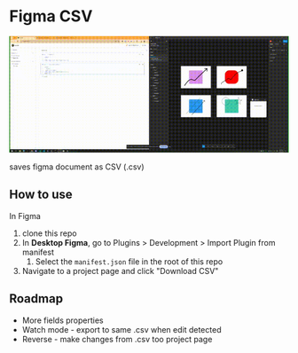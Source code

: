 # Figma CSV

![figma-csv](./figma-csv.gif)

saves figma document as CSV (.csv)

## How to use

In Figma
1. clone this repo
2. In **Desktop Figma**, go to Plugins > Development > Import Plugin from manifest
   1. Select the `manifest.json` file in the root of this repo
3. Navigate to a project page and click "Download CSV"

## Roadmap

- More fields properties
- Watch mode - export to same .csv when edit detected
- Reverse - make changes from .csv too project page   